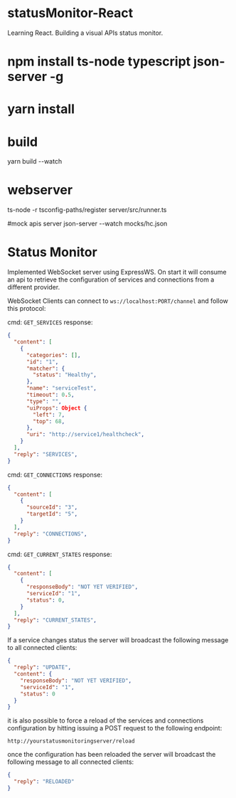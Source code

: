 # statusMonitor-React

Learning React. Building a visual APIs status monitor.

# npm install ts-node typescript json-server -g

# yarn install

# build

yarn build --watch

# webserver

ts-node -r tsconfig-paths/register server/src/runner.ts

#mock apis server
json-server --watch mocks/hc.json

# Status Monitor

Implemented WebSocket server using ExpressWS. On start it will consume an api to retrieve the configuration of services and connections from a different provider.

WebSocket Clients can connect to `ws://localhost:PORT/channel` and follow this protocol:

cmd: `GET_SERVICES`
response:

```json
{
  "content": [
    {
      "categories": [],
      "id": "1",
      "matcher": {
        "status": "Healthy",
      },
      "name": "serviceTest",
      "timeout": 0.5,
      "type": "",
      "uiProps": Object {
        "left": 7,
        "top": 68,
      },
      "uri": "http://service1/healthcheck",
    }
  ],
  "reply": "SERVICES",
}
```

cmd: `GET_CONNECTIONS`
response:

```json
{
  "content": [
    {
      "sourceId": "3",
      "targetId": "5",
    }
  ],
  "reply": "CONNECTIONS",
}
```

cmd: `GET_CURRENT_STATES`
response:

```json
{
  "content": [
    {
      "responseBody": "NOT YET VERIFIED",
      "serviceId": "1",
      "status": 0,
    }
  ],
  "reply": "CURRENT_STATES",
}
```

If a service changes status the server will broadcast the following message to all connected clients:

```json
{
  "reply": "UPDATE",
  "content": {
    "responseBody": "NOT YET VERIFIED",
    "serviceId": "1",
    "status": 0
  }
}
```

it is also possible to force a reload of the services and connections configuration by hitting issuing a POST request to the following endpoint:

`http://yourstatusmonitoringserver/reload`

once the configuration has been reloaded the server will broadcast the following message to all connected clients:

```json
{
  "reply": "RELOADED"
}
```
